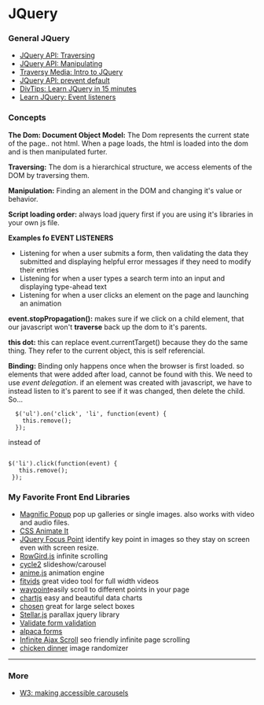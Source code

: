 
# JQuery

### General JQuery

- [JQuery API: Traversing](https://api.jquery.com/category/traversing/)
- [JQuery API: Manipulating](https://api.jquery.com/category/manipulation/)
- [Traversy Media: Intro to JQuery](https://www.youtube.com/watch?v=3nrLc_JOF7k)
- [JQuery API: prevent default](https://api.jquery.com/event.preventdefault/)
- [DivTips: Learn JQuery in 15 minutes](https://www.youtube.com/watch?v=Pt49y1gm0jw)
- [Learn JQuery: Event listeners](https://learn.jquery.com/events/event-basics/)

### Concepts

**The Dom: Document Object Model:** The Dom represents the current state of the page.. not html. When a page loads, the html is loaded into the dom and is then manipulated furter.

**Traversing:** The dom is a hierarchical structure, we access elements of the DOM by traversing them.

**Manipulation:** Finding an alement in the DOM and changing it's value or behavior.

**Script loading order:** always load jquery first if you are using it's libraries in your own js file.


**Examples fo EVENT LISTENERS**
- Listening for when a user submits a form, then validating the data they submitted and displaying helpful error messages if they need to modify their entries
- Listening for when a user types a search term into an input and displaying type-ahead text
- Listening for when a user clicks an element on the page and launching an animation

**event.stopPropagation():** makes sure if we click on a child element, that our javascript won't **traverse** back up the dom to it's parents.

**this dot:** this can replace event.currentTarget() because they do the same thing. They refer to the current object, this is self referencial.

**Binding:** Binding only happens once when the browser is first loaded. so elements that were added after load, cannot be found with this. We need to use *event delegation*. if an element was created with javascript, we have to instead listen to it's parent to see if it was changed, then delete the child.
So...
```
  $('ul').on('click', 'li', function(event) {
    this.remove();
  });
```

  instead of
 ```

 $('li').click(function(event) {
    this.remove();
  });
```


### My Favorite Front End Libraries

- [Magnific Popup](http://dimsemenov.com/plugins/magnific-popup/) pop up galleries or single images. also works with video and audio files.
- [CSS Animate It](http://jackonthe.net/css3animateit/)
- [JQuery Focus Point](https://github.com/jonom/jquery-focuspoint) identify key point in images so they stay on screen even with screen resize.
- [RowGird.js](http://brunjo.github.io/rowGrid.js/) infinite scrolling
- [cycle2](http://jquery.malsup.com/cycle2/) slideshow/carousel
- [anime.js](http://animejs.com/) animation engine
- [fitvids](http://fitvidsjs.com/) great video tool for full width videos
- [waypoint](http://imakewebthings.com/waypoints/)easily scroll to different points in your page
- [chartjs](http://www.chartjs.org/) easy and beautiful data charts
- [chosen](https://harvesthq.github.io/chosen/) great for large select boxes
- [Stellar.js](http://markdalgleish.com/projects/stellar.js/) parallax jquery library
- [Validate form validation](https://jqueryvalidation.org/validate/)
- [alpaca forms](http://www.alpacajs.org/)
- [Infinite Ajax Scroll](https://infiniteajaxscroll.com/) seo friendly infinite page scrolling
- [chicken dinner](http://stephenscaff.com/demos/chickendinner/#) image randomizer
---

### More
- [W3: making accessible carousels](https://www.w3.org/WAI/tutorials/carousels/)

